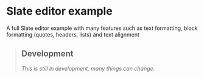 # Slate editor example

A full Slate editor example with many features such as text formatting, block formatting (quotes, headers, lists) and text alignment

> ## Development
>
> _This is still in development, many things can change._
